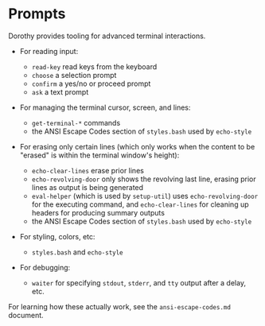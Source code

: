 # Prompts

Dorothy provides tooling for advanced terminal interactions.

- For reading input:

    - `read-key` read keys from the keyboard
    - `choose` a selection prompt
    - `confirm` a yes/no or proceed prompt
    - `ask` a text prompt

- For managing the terminal cursor, screen, and lines:

    - `get-terminal-*` commands
    - the ANSI Escape Codes section of `styles.bash` used by `echo-style`

- For erasing only certain lines (which only works when the content to be "erased" is within the terminal window's height):

    - `echo-clear-lines` erase prior lines
    - `echo-revolving-door` only shows the revolving last line, erasing prior lines as output is being generated
    - `eval-helper` (which is used by `setup-util`) uses `echo-revolving-door` for the executing command, and `echo-clear-lines` for cleaning up headers for producing summary outputs
    - the ANSI Escape Codes section of `styles.bash` used by `echo-style`

- For styling, colors, etc:

    - `styles.bash` and `echo-style`

- For debugging:

    - `waiter` for specifying `stdout`, `stderr`, and `tty` output after a delay, etc.

For learning how these actually work, see the `ansi-escape-codes.md` document.

